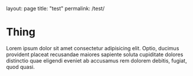 layout: page
title: "test"
permalink: /test/

<!DOCTYPE html>
<html lang="en">
<head>
    <meta charset="UTF-8">
    <meta http-equiv="X-UA-Compatible" content="IE=edge">
    <meta name="viewport" content="width=device-width, initial-scale=1.0">
    <title>Document</title>
</head>
<body>
    <h1>Thing</h1>
    <p>Lorem ipsum dolor sit amet consectetur adipisicing elit. Optio, ducimus provident placeat recusandae maiores sapiente soluta cupiditate dolores distinctio quae eligendi eveniet ab accusamus rem dolorem debitis, fugiat, quod quasi.</p>
</body>
</html>
